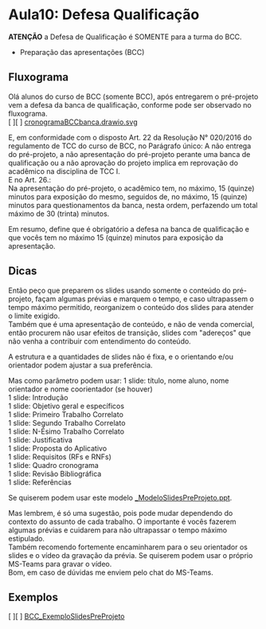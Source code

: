 # Aula10: Defesa Qualificação

**ATENÇÃO** a Defesa de Qualificação é SOMENTE para a turma do BCC.

- Preparação das apresentações (BCC)  

## Fluxograma

Olá alunos do curso de BCC (somente BCC), após entregarem o pré-projeto vem a defesa da banca de qualificação, conforme pode ser observado no fluxograma.  
[ ][ ] [cronogramaBCCbanca.drawio.svg](cronogramaBCCbanca.drawio.svg "cronogramaBCCbanca.drawio.svg")  

E, em conformidade com o disposto Art. 22 da Resolução N° 020/2016 do regulamento de TCC do curso de BCC, no Parágrafo único:
    A não entrega do pré-projeto, a não apresentação do pré-projeto perante uma banca de qualificação ou a não aprovação do projeto implica em reprovação do acadêmico na disciplina de TCC I.  
E no Art. 26.:  
    Na apresentação do pré-projeto, o acadêmico tem, no máximo, 15 (quinze) minutos para exposição do mesmo, seguidos de, no máximo, 15 (quinze) minutos para questionamentos da banca, nesta ordem, perfazendo um total máximo de 30 (trinta) minutos.  

Em resumo, define que é obrigatório a defesa na banca de qualificação e que vocês tem no máximo 15 (quinze) minutos para exposição da apresentação.  

## Dicas

Então peço que preparem os slides usando somente o conteúdo do pré-projeto, façam algumas prévias e marquem o tempo, e caso ultrapassem o tempo máximo permitido, reorganizem o conteúdo dos slides para atender o limite exigido.  
Também que é uma apresentação de conteúdo, e não de venda comercial, então procurem não usar efeitos de transição, slides com "adereços" que não venha a contribuir com entendimento do conteúdo.  

A estrutura e a quantidades de slides não é fixa, e o orientando e/ou orientador podem ajustar a sua preferência.  

Mas como parâmetro podem usar:
  1 slide: título, nome aluno, nome orientador e nome coorientador (se houver)  
  1 slide: Introdução  
  1 slide: Objetivo geral e específicos  
  1 slide: Primeiro Trabalho Correlato  
  1 slide: Segundo Trabalho Correlato  
  1 slide: N-Ésimo Trabalho Correlato  
  1 slide: Justificativa  
  1 slide: Proposta do Aplicativo  
  1 slide: Requisitos (RFs e RNFs)  
  1 slide: Quadro cronograma  
  1 slide: Revisão Bibliográfica  
  1 slide: Referências  

Se quiserem podem usar este modelo [_ModeloSlidesPreProjeto.ppt](Exemplos/BCC/Slides/_ModeloSlidesPreProjeto.ppt "_ModeloSlidesPreProjeto.ppt").  

Mas lembrem, é só uma sugestão, pois pode mudar dependendo do contexto do assunto de cada trabalho. O importante é vocês fazerem algumas prévias e cuidarem para não ultrapassar o tempo máximo estipulado.  
Também recomendo fortemente encaminharem para o seu orientador os slides e o vídeo da gravação da prévia. Se quiserem podem usar o próprio MS-Teams para gravar o vídeo.  
Bom, em caso de dúvidas me enviem pelo chat do MS-Teams.  

## Exemplos

[ ][ ] [BCC_ExemploSlidesPreProjeto](Exemplos/BCC/Slides "BCC_ExemploSlidesPreProjeto")  
